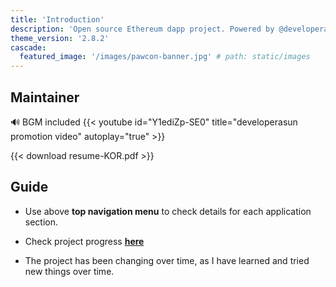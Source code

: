 ```yaml
---
title: 'Introduction'
description: 'Open source Ethereum dapp project. Powered by @developerasun.'
theme_version: '2.8.2'
cascade:
  featured_image: '/images/pawcon-banner.jpg' # path: static/images
---
```


## Maintainer

🔊 BGM included
{{< youtube id="Y1ediZp-SE0" title="developerasun promotion video" autoplay="true" >}}

{{< download resume-KOR.pdf >}}

## Guide

- Use above **top navigation menu** to check details for each application section.

- Check project progress **[here](https://github.com/orgs/asunlabs/projects/3/views/1)**

- The project has been changing over time, as I have learned and tried new things over time.
